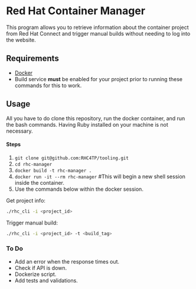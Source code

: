 Red Hat Container Manager
=========================

This program allows you to retrieve information about the container project from Red Hat Connect and trigger manual builds without needing to log into the website.

## Requirements

- [Docker](https://www.docker.com/get-started)
- Build service **must** be enabled for your project prior to running these commands for this to work.

## Usage

All you have to do clone this repository, run the docker container, and run the bash commands. Having Ruby installed on your machine is not necessary.

#### Steps

1. `git clone git@github.com:RHC4TP/tooling.git`
2. `cd rhc-manager`
3. `docker build -t rhc-manager .`
4. `docker run -it --rm rhc-manager` #This will begin a new shell session inside the container.
5. Use the commands below within the docker session.

Get project info:

```sh
./rhc_cli -i <project_id>
```

Trigger manual build:

```sh
./rhc_cli -i <project_id> -t <build_tag>
```

### To Do

* Add an error when the response times out.
* Check if API is down.
* Dockerize script.
* Add tests and validations.
